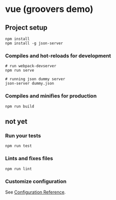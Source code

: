 # vue (groovers demo)

## Project setup

```
npm install
npm install -g json-server
```

### Compiles and hot-reloads for development
```
# run webpack-devserver
npm run serve

# running json dummy server
json-server dummy.json
```

### Compiles and minifies for production
```
npm run build
```

## not yet

### Run your tests
```
npm run test
```

### Lints and fixes files
```
npm run lint
```

### Customize configuration
See [Configuration Reference](https://cli.vuejs.org/config/).
